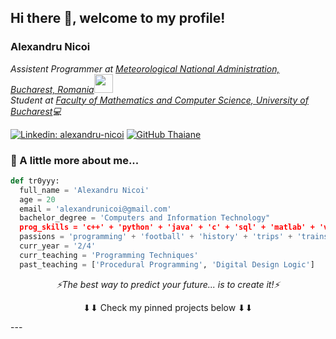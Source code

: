 <h2> Hi there 👋, welcome to my profile! </h2>
<h3> Alexandru Nicoi </h3>
<p><em>Assistent Programmer at <a href="http://www.meteoromania.ro/">Meteorological National Administration, Bucharest, Romania</a><img src="https://media.giphy.com/media/WUlplcMpOCEmTGBtBW/giphy.gif" width="30"> 
</br>Student at <a href="https://fmi.unibuc.ro">Faculty of Mathematics and Computer Science, University of Bucharest</a>💻
</em></p>

[![Linkedin: alexandru-nicoi](https://img.shields.io/badge/-alexandru_nicoi-blue?style=flat-square&logo=Linkedin&logoColor=white&link=https://www.linkedin.com/in/alexandru-nicoi/)](https://www.linkedin.com/in/alexandru-nicoi/)
[![GitHub Thaiane](https://img.shields.io/github/followers/tr0yyy?label=follow&style=social)](https://github.com/tr0yyy)


### 🙋 A little more about me...  

```python
def tr0yyy:
  full_name = 'Alexandru Nicoi'
  age = 20
  email = 'alexandrunicoi@gmail.com'
  bachelor_degree = 'Computers and Information Technology"
  prog_skills = 'c++' + 'python' + 'java' + 'c' + 'sql' + 'matlab' + 'verilog vhdl'
  passions = 'programming' + 'football' + 'history' + 'trips' + 'trains'
  curr_year = '2/4'
  curr_teaching = 'Programming Techniques'
  past_teaching = ['Procedural Programming', 'Digital Design Logic']
```

<p align="center"><i>⚡The best way to predict your future... is to create it!⚡</i></p>

<p align="center">⬇⬇ Check my pinned projects below ⬇⬇</p>
---


